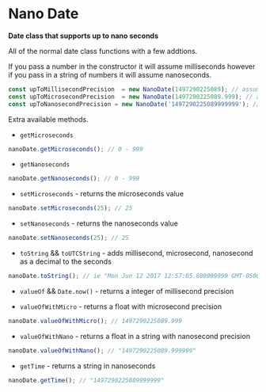 # Nano Date
__Date class that supports up to nano seconds__

All of the normal date class functions with a few addtions.

If you pass a number in the constructor it will assume milliseconds however if
you pass in a string of numbers it will assume nanoseconds.

```javascript
const upToMillisecondPrecision  = new NanoDate(1497290225089); // assumes milliseconds
const upToMicrosecondPrecision  = new NanoDate(1497290225089.999); // assumes milliseconds
const upToNanosecondPrecision = new NanoDate('1497290225089999999'); // assumes nanoseconds
```

Extra available methods.

- `getMicroseconds`
```javascript
nanoDate.getMicroseconds(); // 0 - 999
```

- `getNanoseconds`
```javascript
nanoDate.getNanoseconds(); // 0 - 999
```

- `setMicroseconds` - returns the microseconds value
```javascript
nanoDate.setMicroseconds(25); // 25
```

- `setNanoseconds` - returns the nanoseconds value
```javascript
nanoDate.setNanoseconds(25); // 25
```

- `toString` && `toUTCString` - adds millisecond, microsecond, nanosecond as a decimal to the seconds
```javascript
nanoDate.toString(); // ie "Mon Jun 12 2017 12:57:05.089999999 GMT-0500 (CDT)"
```

- `valueOf` && `Date.now()` - returns a integer of millisecond precision

- `valueOfWithMicro` - returns a float with microsecond precision
```javascript
nanoDate.valueOfWithMicro(); // 1497290225089.999
```

- `valueOfWithNano` - returns a float in a string with nanosecond precision
```javascript
nanoDate.valueOfWithNano(); // "1497290225089.999999"
```

- `getTime` - returns a string in nanoseconds
```javascript
nanoDate.getTime(); // "1497290225089999999"
```

